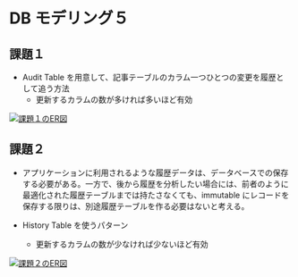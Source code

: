 # DB モデリング５

## 課題１

- Audit Table を用意して、記事テーブルのカラム一つひとつの変更を履歴として追う方法
  - 更新するカラムの数が多ければ多いほど有効

[![課題１のER図](https://mermaid.ink/img/pako:eNqdlN1K40AUx19lmGv7Ar0rtmKwqLTxLlBmM6c6kEwknbhIFdwGi6KCV7qLXnhRwUVWFARxWd2HGRP1LXbSyTYfLou7kIvhnN_5-P8nSR_bHgVcxeDXGVn2iWtxi9eWzNmFVqVptE20sVGpeH2Uhmot05huNiqtRrNmGgvz7VljEVXRB3A8vtzrCE8Vp8h_Vv-F_N0szdWW6oapym2PC8J4r7x53-IIBQGjSD2Lc8jCz3cXryfDl61to27hJLtGfHuF-IgTF_L56PAgATZzLf-4UTbC9oEIz--o40wy6unhNN45zI0aU8EqLVDxyW18dF2miC-Y7cCEern4_PR9TyN6pbzFb2Xm-UyjYMKBSVYOfsrBSIY7MrwscomdwMWEjIbb0dW9ZgRzoSeIu6r1Au2QDNSS4-Pz-MugjI-FF3GtPcMLyvTdvpUW3ZzH327f7VamqsvAoZn6cCjDHzI8Uurlpys5uJThVxmeFWs8h3bWiBMkrkWjXbVwtHug8GhrVHp94GMZfNzPg--7_H-1C09hF3yXMKo-4LFXFhYr4IKFq-pIoUsCR4xhheqeDcrUDrjaJU4PpjAJhNde5_YkoKn0X5BGN38BGPSq9Q)](https://mermaid.live/edit#pako:eNqdlN1K40AUx19lmGv7Ar0rtmKwqLTxLlBmM6c6kEwknbhIFdwGi6KCV7qLXnhRwUVWFARxWd2HGRP1LXbSyTYfLou7kIvhnN_5-P8nSR_bHgVcxeDXGVn2iWtxi9eWzNmFVqVptE20sVGpeH2Uhmot05huNiqtRrNmGgvz7VljEVXRB3A8vtzrCE8Vp8h_Vv-F_N0szdWW6oapym2PC8J4r7x53-IIBQGjSD2Lc8jCz3cXryfDl61to27hJLtGfHuF-IgTF_L56PAgATZzLf-4UTbC9oEIz--o40wy6unhNN45zI0aU8EqLVDxyW18dF2miC-Y7cCEern4_PR9TyN6pbzFb2Xm-UyjYMKBSVYOfsrBSIY7MrwscomdwMWEjIbb0dW9ZgRzoSeIu6r1Au2QDNSS4-Pz-MugjI-FF3GtPcMLyvTdvpUW3ZzH327f7VamqsvAoZn6cCjDHzI8Uurlpys5uJThVxmeFWs8h3bWiBMkrkWjXbVwtHug8GhrVHp94GMZfNzPg--7_H-1C09hF3yXMKo-4LFXFhYr4IKFq-pIoUsCR4xhheqeDcrUDrjaJU4PpjAJhNde5_YkoKn0X5BGN38BGPSq9Q)

## 課題２

- アプリケーションに利用されるような履歴データは、データベースでの保存する必要がある。一方で、後から履歴を分析したい場合には、前者のように最適化された履歴テーブルまでは持たさなくても、immutable にレコードを保存する限りは、別途履歴テーブルを作る必要はないと考える。

- History Table を使うパターン
  - 更新するカラムの数が少なければ少ないほど有効

[![課題２のER図](https://mermaid.ink/img/pako:eNrVlN9LAkEQx_-VZZ_1H_BN0vBIUvR6CA5ku1tz4W5P1r0gVAhFESLwqR_YY4IQRYEQBdEfo3fZf9HqnuedRlRvwT4MM5-dme8Mu3Wo2waGCYhZiqBDhiyNajS5p2ZyhXhWKaqg0YjH7TrwXcmCqmxl0_FCOptUldxuMaPkQQIcYNOmh7USt8VlH_nj7W_IZTI_lhEFcoV9kUC3KUeE1tZ7r2sUAMchBhAnvwM0-P40-hh0ZycdJaXBefQIMb2CGKDIwuG42z-bA81Qyi97WpXQGUbcZiVhbs9LTV-vvV4_VGpBOVUjQnmDsXf-sE4hxolu4oCajS6nL6cSkS2Fh7wpM8yvNHLCTRxEJ623Setm0u5N2rdRbj5OTHlAut2Oe_8sGU4sXOPIqkq92CihFSglexdD76q1ji-ER3GpfYVHlC23uynOfRx6d-P_Ju6n-__txGAMWphZiBjiFS-GpUFewRbWYEKYBi4jx-QLWKAyZ9ogogeYKCOzhmMQOdwuHlM9cEjK_xB8b_MTIvKukg)](https://mermaid.live/edit#pako:eNrVlN9LAkEQx_-VZZ_1H_BN0vBIUvR6CA5ku1tz4W5P1r0gVAhFESLwqR_YY4IQRYEQBdEfo3fZf9HqnuedRlRvwT4MM5-dme8Mu3Wo2waGCYhZiqBDhiyNajS5p2ZyhXhWKaqg0YjH7TrwXcmCqmxl0_FCOptUldxuMaPkQQIcYNOmh7USt8VlH_nj7W_IZTI_lhEFcoV9kUC3KUeE1tZ7r2sUAMchBhAnvwM0-P40-hh0ZycdJaXBefQIMb2CGKDIwuG42z-bA81Qyi97WpXQGUbcZiVhbs9LTV-vvV4_VGpBOVUjQnmDsXf-sE4hxolu4oCajS6nL6cSkS2Fh7wpM8yvNHLCTRxEJ623Setm0u5N2rdRbj5OTHlAut2Oe_8sGU4sXOPIqkq92CihFSglexdD76q1ji-ER3GpfYVHlC23uynOfRx6d-P_Ju6n-__txGAMWphZiBjiFS-GpUFewRbWYEKYBi4jx-QLWKAyZ9ogogeYKCOzhmMQOdwuHlM9cEjK_xB8b_MTIvKukg)
